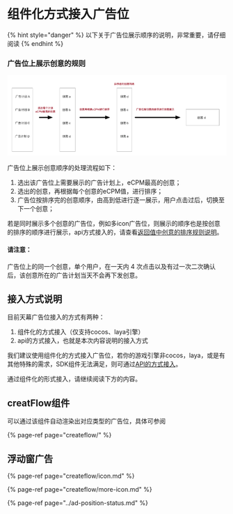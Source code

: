 # 组件化方式接入广告位

{% hint style="danger" %}
以下关于广告位展示顺序的说明，非常重要，请仔细阅读
{% endhint %}

### 广告位上展示创意的规则

![](../../../.gitbook/assets/image%20%2887%29.png)

广告位上展示创意顺序的处理流程如下：

1. 选出该广告位上需要展示的广告计划上，eCPM最高的创意；
2. 选出的创意，再根据每个创意的eCPM值，进行排序；
3. 广告位按排序完的创意顺序，由高到低进行逐一展示，用户点击过后，切换至下一个创意；

若是同时展示多个创意的广告位，例如多icon广告位，则展示的顺序也是按创意的排序的顺序进行展示，api方式接入的，请查看[返回值中创意的排序规则说明](../api/#hui-zhi-zhong-chuang-yi-de-pai-xu-gui-ze)。

#### 请注意：

广告位上的同一个创意，单个用户，在一天内 4 次点击以及有过一次二次确认后，该创意所在的广告计划当天不会再下发创意。

## 接入方式说明

目前天幕广告位接入的方式有两种：

1. 组件化的方式接入（仅支持cocos、laya引擎）
2. api的方式接入，也就是本次内容说明的接入方式

我们建议使用组件化的方式接入广告位，若你的游戏引擎非cocos，laya，或是有其他特殊的需求，SDK组件无法满足，则可通过[API的方式接入](../api/)。

通过组件化的形式接入，请继续阅读下方的内容。

## creatFlow组件

可以通过该组件自动渲染出对应类型的广告位，具体可参阅

{% page-ref page="createflow/" %}

## 浮动窗广告

{% page-ref page="createflow/icon.md" %}

{% page-ref page="createflow/more-icon.md" %}

{% page-ref page="../ad-position-status.md" %}

